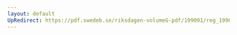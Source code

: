 ```yaml
---
layout: default
UpRedirect: https://pdf.swedeb.se/riksdagen-volumeG-pdf/199091/reg_199091/reg_199091_0172.pdf
---
```

